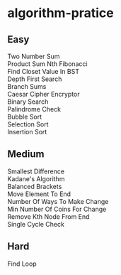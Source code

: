 # algorithm-pratice

## Easy
Two Number Sum  
Product Sum
Nth Fibonacci  
Find Closet Value In BST  
Depth First Search  
Branch Sums  
Caesar Cipher Encryptor  
Binary Search  
Palindrome Check  
Bubble Sort  
Selection Sort  
Insertion Sort  

## Medium
Smallest Difference  
Kadane's Algorithm  
Balanced Brackets  
Move Element To End  
Number Of Ways To Make Change  
Min Number Of Coins For Change  
Remove Kth Node From End  
Single Cycle Check  


## Hard
Find Loop  
